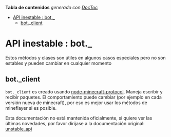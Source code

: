 <!-- START doctoc generated TOC please keep comment here to allow auto update -->
<!-- DON'T EDIT THIS SECTION, INSTEAD RE-RUN doctoc TO UPDATE -->

**Tabla de contenidos** _generado con [DocToc](https://github.com/thlorenz/doctoc)_

-   [API inestable : bot.\_](#api-instable--bot_)
    -   [bot.\_client](#bot_client)

<!-- END doctoc generated TOC please keep comment here to allow auto update -->

# API inestable : bot.\_

Estos métodos y clases son útiles en algunos casos especiales pero no son estables y pueden cambiar en cualquier momento

## bot.\_client

`bot._client` es creado usando [node-minecraft-protocol](https://github.com/PrismarineJS/node-minecraft-protocol).
Maneja escribir y recibir paquetes.
El comportamiento puede cambiar (por ejemplo en cada versión nueva de minecraft), por eso es mejor usar los métodos de mineflayer si es posible.

Esta documentación no está mantenida oficialmente, si quiere ver las últimas novedades, por favor dirijase a la documentación original: [unstable_api](../unstable_api.md)

